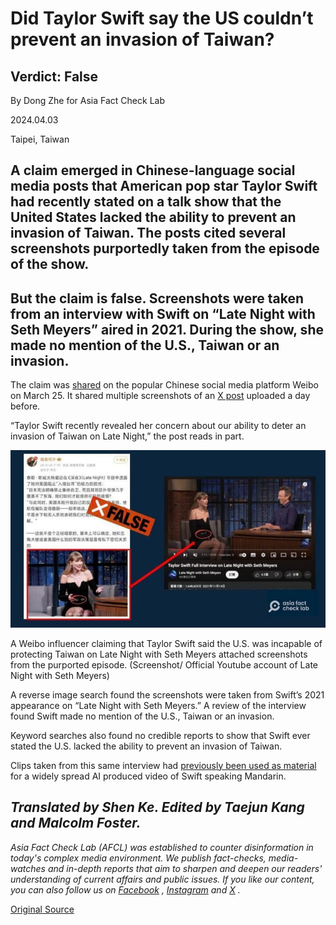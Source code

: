 # Did Taylor Swift say the US couldn’t prevent an invasion of Taiwan?

## Verdict: False

By Dong Zhe for Asia Fact Check Lab

2024.04.03

Taipei, Taiwan

## A claim emerged in Chinese-language social media posts that American pop star Taylor Swift had recently stated on a talk show that the United States lacked the ability to prevent an invasion of Taiwan. The posts cited several screenshots purportedly taken from the episode of the show.

## But the claim is false. Screenshots were taken from an interview with Swift on “Late Night with Seth Meyers” aired in 2021. During the show, she made no mention of the U.S., Taiwan or an invasion.

The claim was [shared](https://archive.ph/XDITU) on the popular Chinese social media platform Weibo on March 25. It shared multiple screenshots of an [X post](https://archive.ph/dIhtR) uploaded a day before.

“Taylor Swift recently revealed her concern about our ability to deter an invasion of Taiwan on Late Night,” the post reads in part.

![1__1__720.jpg](images/L7DIP3QAPR2EKVXFMAGYPGPVXU.jpg)

A Weibo influencer claiming that Taylor Swift said the U.S. was incapable of protecting Taiwan on Late Night with Seth Meyers attached screenshots from the purported episode. (Screenshot/ Official Youtube account of Late Night with Seth Meyers)

A reverse image search found the screenshots were taken from Swift’s 2021 appearance on “Late Night with Seth Meyers.” A review of the interview found Swift made no mention of the U.S., Taiwan or an invasion.

Keyword searches also found no credible reports to show that Swift ever stated the U.S. lacked the ability to prevent an invasion of Taiwan.

Clips taken from this same interview had [previously been used as material](https://www.youtube.com/watch?v=ArtqQkltlkI&ab_channel=AIToolsSearch) for a widely spread AI produced video of Swift speaking Mandarin.

## *Translated by Shen Ke. Edited by Taejun Kang and Malcolm Foster.*

*Asia Fact Check Lab (AFCL) was established to counter disinformation in today's complex media environment. We publish fact-checks, media-watches and in-depth reports that aim to sharpen and deepen our readers' understanding of current affairs and public issues. If you like our content, you can also follow us on*   [*Facebook*](https://www.facebook.com/asiafactchecklabcn)  *,*   [*Instagram*](https://www.instagram.com/asiafactchecklab/)   *and*   [*X*](https://twitter.com/AFCL_eng)  *.*



[Original Source](https://www.rfa.org/english/news/afcl/fact-check-taylor-swift-taiwan-04032024103426.html)